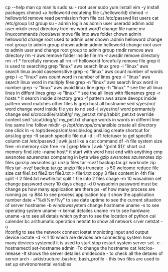 cp --help
man cp
man ls
sudo su -                                                 root user
sudo yum install vim -y                                   install packages
chmod +x helloworld                                       excuteing file (./helloworld)
chmod -r helloworld                                       remove read permission from file
cat /etc/passwd                                           list users
cat /etc/group                                            list group
su - admin                                                login as admin user
useradd admin                                             add user 
mkdir                                                     creat directory
tree
mv word word1                                             change file name
mv linuxcommands  /root/aws/                              move file into aws folder
chown admin helloworld                                    change root used to admin user
chown :admin helloword                                    change root group to admin group
chown admin:admin helloworld                              change root user to admin user and change root group to admin group
rmdir                                                     remove aws directory
rm   -r     aws                                           remove folder inside file
rm   -r     awsdir                                        remove directory
rm   -rf *                                                forcefully remove all
rm   -rf  helloworld                                      forcefully remove file
grep                                                      it is used to searching
grep "linux" aws                                          search linux
grep  -i "linux" aws                                      search linux avoid casesensitive
grep  -c "linux" aws                                      count number of words
grep  i -c "linux" aws                                    count word in number of lines
grep  -l "linux" aws                                      search linux word in multiply files
grep  -n "linux" aws                                      search linux word in number
grep  -v "linux" aws                                      avoid linux line
grep  -h "linux" *                                        see the all linux lines in diffent lines
grep  -e "linux" *                                        see the all lines with filenames
grep  -r hosts *                                          it search inside directory
grep -f pattern aws azure devops                          inside pattern word matches other files
ls grep host                                              all hostname
sed s/yes/no/  word                                       change word inside file yes to no
sed -i s/yes/no/ word                                     permantely change
sed s/crocodile/rabbit/g' my_pet.txt /tmp/rabbit_pet.txt  override content
sed 's/cat/dog/g'  my_pet.txt                             change words in words in differnt line line same line follow
mkdir -p /opt/devops/cm/ansible                           create all directory one click
ln -s  /opt/devops/cm/ansible.log ansi.log                create shortcut for ansi.log
grep -R <searching>                                       search specific file
cut -d : -f1 /etc/user                                    to get specific column
cat /etc/passwd | awk                                     just like a cut command
df -h                                                     file system size 
free -m                                                   memory size
free -m | grep Mem | awk '{print $1}'                     short cut memory
find /etc -name host*                                     it start with word host end with anything
cmp awsnotes azurenotes                                   comparing in byte wise
gzip awsnotes azurenotes                                  zip files
gunzip awsnotes.gz                                        unzip files
tar -cvzf backup.tar.gz worknote                          zip files
tar -xvzf backup.tar.gz                                   unzip files
truncate -s 50 welcome                                    reduce file size
cat file1.txt file2.txt file3.txt > file4.txt            copy 3 files content in 4th file
split -l 2 file4.txt newfile.txt                          split 1 file into 2 files
chage -m 10 wasadmin                                      set change password every 10 days
chage -d 0 wasadmin                                       password must be change
ps                                                        how many application are there
ps -ef                                                    how many process are running
ps -p 884                                                 to see process application
top                                                       it show the application number
date +"%d/%m/%y"                                          to see date
uptime                                                     to see the current situation of server
hostname -b windowssystem                                 change hostname 
uname -s                                                  to see operating system
uname -r                                                  kernal detailes
uname -m                                                  to see hardware
uname -a                                                  to see all detais
 which python                                             to see the location of python
cal                                                       calender
bc                                                        arithumatic operation
netstat                                                   to show all network srver
netstat -u                                                
ifconfig                                                 to see the network connect
iostat                                                    monioting input and output device
iostate -d -k 1 10                                        which are devices are connecting system how many devices
systemctl                                                 it is used to start stop restart system server
set -e                                                    -
hostnamectl set-hostname admin                            -To change the hostname
cat /etc/os-release                                       -It shows the server detailes
dmidecode                                                 - to check all the detaies of server
arch                                                       - arkistructure
.bashrc,.bash_profile                                      - this two files are used to set up environomental variables

